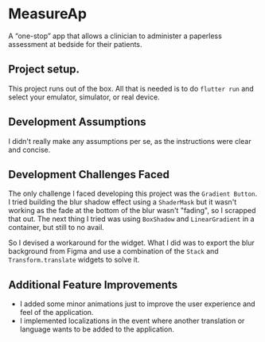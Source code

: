 # MeasureAp

A “one-stop” app that allows a clinician to administer a paperless
assessment at bedside for their patients.

## Project setup.

This project runs out of the box. All that is needed is to do ```flutter run``` and select your emulator, simulator, or real device.

## Development Assumptions
I didn't really make any assumptions per se, as the instructions were clear and concise.

## Development Challenges Faced
The only challenge I faced developing this project was the ```Gradient Button```.
I tried building the blur shadow effect using a ```ShaderMask``` but it wasn't working as the fade at the bottom of the blur wasn't "fading", so I scrapped that out.
The next thing I tried was using ```BoxShadow``` and ```LinearGradient``` in a container, but still to no avail.

So I devised a workaround for the widget. What I did was to export the blur background from Figma and use a combination of the ``Stack`` and ``Transform.translate`` widgets to solve it.

## Additional Feature Improvements

- I added some minor animations just to improve the user experience and feel of the application.
- I implemented localizations in the event where another translation or language wants to be added to the application.
